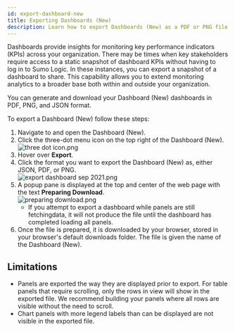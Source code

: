 ```yaml
---
id: export-dashboard-new
title: Exporting Dashboards (New)
description: Learn how to export Dashboards (New) as a PDF or PNG file.
---
```


Dashboards provide insights for monitoring key performance indicators (KPIs) across your organization. There may be times when key stakeholders require access to a static snapshot of dashboard KPIs without having to log in to Sumo Logic. In these instances, you can export a snapshot of a dashboard to share. This capability allows you to extend monitoring analytics to a broader base both within and outside your organization.

You can generate and download your Dashboard (New) dashboards in PDF, PNG, and JSON format.

To export a Dashboard (New) follow these steps:

1. Navigate to and open the Dashboard (New).
1. Click the three-dot menu icon on the top right of the Dashboard (New).<br/>  ![three dot icon.png](/img/dashboards-new/export-dashboard-new/three-dot-icon.png)
1. Hover over **Export**.
1. Click the format you want to export the Dashboard (New) as, either JSON, PDF, or PNG.<br/> ![export dashboard sep 2021.png](/img/dashboards-new/export-dashboard-new/export-dashboard.png)
1. A popup pane is displayed at the top and center of the web page with the text **Preparing Download**. <br/>   ![preparing download.png](/img/dashboards-new/export-dashboard-new/preparing-download.png)
   * If you attempt to export a dashboard while panels are still fetchingdata, it will not produce the file until the dashboard has completed loading all panels.
1. Once the file is prepared, it is downloaded by your browser, stored in your browser's default downloads folder. The file is given the name of the Dashboard (New).

## Limitations

* Panels are exported the way they are displayed prior to export. For table panels that require scrolling, only the rows in view will show in the exported file. We recommend building your panels where all rows are visible without the need to scroll. 
* Chart panels with more legend labels than can be displayed are not visible in the exported file.
